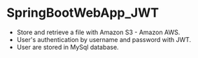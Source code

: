 # SpringBootWebApp_JWT

- Store and retrieve a file with Amazon S3 - Amazon AWS.
- User's authentication by username and password with JWT.
- User are stored in MySql database.
